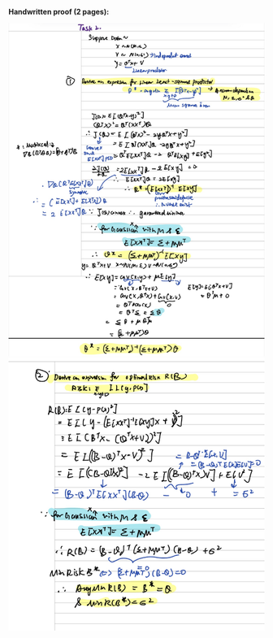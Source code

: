 **Handwritten proof (2 pages):**

![Task 2 Proof, page 1](task2_proof_1.jpeg)
![Task 2 Proof, page 2](task2_proof_2.jpeg)
